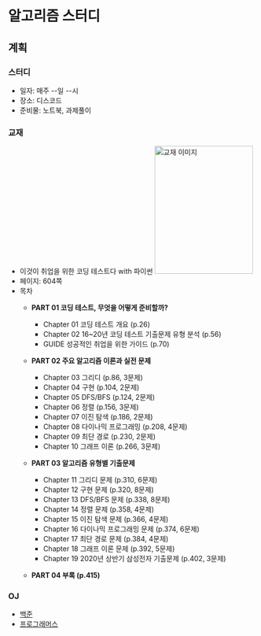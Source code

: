 # 알고리즘 스터디

## 계획
### 스터디
- 일자: 매주 --일 --시
- 장소: 디스코드
- 준비물: 노트북, 과제풀이

### 교재
- 이것이 취업을 위한 코딩 테스트다 with 파이썬
<img src="https://user-images.githubusercontent.com/66542103/166221498-cce6cbe7-5dac-4752-bf50-b671711267af.png"
alt="교재 이미지" width="200" height="260"/>
- 페이지: 604쪽
- 목차
    - <b>PART 01 코딩 테스트, 무엇을 어떻게 준비할까?</b>
        - Chapter 01 코딩 테스트 개요 (p.26)
        - Chapter 02 16~20년 코딩 테스트 기출문제 유형 분석 (p.56)
        - GUIDE 성공적인 취업을 위한 가이드 (p.70)
    - <b>PART 02 주요 알고리즘 이론과 실전 문제</b>
        - Chapter 03 그리디 (p.86, 3문제)
        - Chapter 04 구현 (p.104, 2문제)
        - Chapter 05 DFS/BFS (p.124, 2문제)
        - Chapter 06 정렬 (p.156, 3문제)
        - Chapter 07 이진 탐색 (p.186, 2문제)
        - Chapter 08 다이나믹 프로그래밍 (p.208, 4문제)
        - Chapter 09 최단 경로 (p.230, 2문제)
        - Chapter 10 그래프 이론 (p.266, 3문제)
    - <b>PART 03 알고리즘 유형별 기출문제</b>
        - Chapter 11 그리디 문제 (p.310, 6문제)
        - Chapter 12 구현 문제 (p.320, 8문제)
        - Chapter 13 DFS/BFS 문제 (p.338, 8문제)
        - Chapter 14 정렬 문제 (p.358, 4문제)
        - Chapter 15 이진 탐색 문제 (p.366, 4문제)
        - Chapter 16 다이나믹 프로그래밍 문제 (p.374, 6문제)
        - Chapter 17 최단 경로 문제 (p.384, 4문제)
        - Chapter 18 그래프 이론 문제 (p.392, 5문제)
        - Chapter 19 2020년 상반기 삼성전자 기출문제 (p.402, 3문제)

    - <b>PART 04 부록 (p.415)</b>

### OJ
- [백준](https://www.acmicpc.net)
- [프로그래머스](https://www.programmers.co.kr)